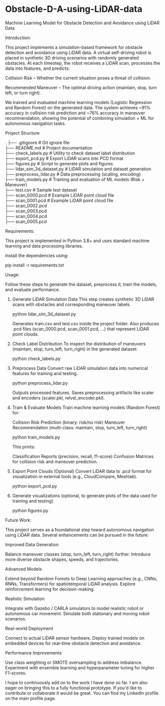 # Obstacle-D-A-using-LiDAR-data
Machine Learning Model for Obstacle Detection and Avoidance using LiDAR Data


Introduction:

This project implements a simulation-based framework for obstacle detection and avoidance using LiDAR data.
A virtual self-driving robot is placed in synthetic 3D driving scenarios with randomly generated obstacles.
At each timestep, the robot receives a LiDAR scan, processes the data into features, and predicts:

Collision Risk – Whether the current situation poses a threat of collision.

Recommended Maneuver – The optimal driving action (maintain, stop, turn left, or turn right).

We trained and evaluated machine learning models (Logistic Regression and Random Forest) on the generated data.
The system achieves ~91% accuracy in collision risk prediction and ~76% accuracy in maneuver recommendation, showing the potential of combining simulation + ML for autonomous navigation tasks.

Project Structure

.
├── .gitignore              # Git ignore file  
├── README.md               # Project documentation  
├── check_labels.py         # Utility to check dataset label distribution  
├── export_pcd.py           # Export LiDAR scans into PCD format  
├── figures.py              # Script to generate plots and figures  
├── lidar_sim_3d_dataset.py # LiDAR simulation and dataset generation  
├── preprocess_lidar.py     # Data preprocessing (scaling, encoding)  
├── train_models.py         # Training and evaluation of ML models (Risk + Maneuver)  
├── test.csv                # Sample test dataset  
├── scan_0000.pcd           # Example LiDAR point cloud file  
├── scan_0001.pcd           # Example LiDAR point cloud file  
├── scan_0002.pcd  
├── scan_0003.pcd  
├── scan_0004.pcd  
├── scan_0005.pcd  

Requirements:

This project is implemented in Python 3.8+ and uses standard machine learning and data processing libraries.

Install the dependencies using:

pip install -r requirements.txt


Usage:

Follow these steps to generate the dataset, preprocess it, train the models, and evaluate performance.

1. Generate LiDAR Simulation Data
   This step creates synthetic 3D LiDAR scans with obstacles and corresponding maneuver labels.

   python lidar_sim_3d_dataset.py

   Generates train.csv and test.csv inside the project folder.
   Also produces .pcd files (scan_0000.pcd, scan_0001.pcd, …) that represent LiDAR point clouds.

2. Check Label Distribution
   To inspect the distribution of maneuvers (maintain, stop, turn_left, turn_right) in the generated dataset:

   python check_labels.py

3. Preprocess Data
   Convert raw LiDAR simulation data into numerical features for training and testing.

   python preprocess_lidar.py

   Outputs processed features.
   Saves preprocessing artifacts like scaler and encoders (scaler.pkl, relvel_encoder.pkl).

4. Train & Evaluate Models
   Train machine learning models (Random Forest) for:

   Collision Risk Prediction (binary: risk/no risk)
   Maneuver Recommendation (multi-class: maintain, stop, turn_left, turn_right)

   python train_models.py

   This prints:

   Classification Reports (precision, recall, f1-score)
   Confusion Matrices for collision risk and maneuver prediction.

5. Export Point Clouds (Optional)
   Convert LiDAR data to .pcd format for visualization in external tools (e.g., CloudCompare, Meshlab).

   python export_pcd.py

6. Generate visualizations (optional, to generate plots of the data used for training and testing)

   python figures.py

Future Work:

This project serves as a foundational step toward autonomous navigation using LiDAR data. Several enhancements can be pursued in the future:

Improved Data Generation

Balance maneuver classes (stop, turn_left, turn_right) further.
Introduce more diverse obstacle shapes, speeds, and trajectories.

Advanced Models

Extend beyond Random Forests to Deep Learning approaches (e.g., CNNs, RNNs, Transformers) for spatiotemporal LiDAR analysis.
Explore reinforcement learning for decision-making.

Realistic Simulation

Integrate with Gazebo / CARLA simulators to model realistic robot or autonomous car movement.
Simulate both stationary and moving robot scenarios.

Real-world Deployment

Connect to actual LiDAR sensor hardware.
Deploy trained models on embedded devices for real-time obstacle detection and avoidance.

Performance Improvements

Use class weighting or SMOTE oversampling to address imbalance.
Experiment with ensemble learning and hyperparameter tuning for higher F1-scores.


I hope to continuously add on to the work I have done so far. I am also eager on bringing this to a fully functional prototype. If you'd like to contribute or collaborate it would be great. You can find my LinkedIn profile on the main profile page.
